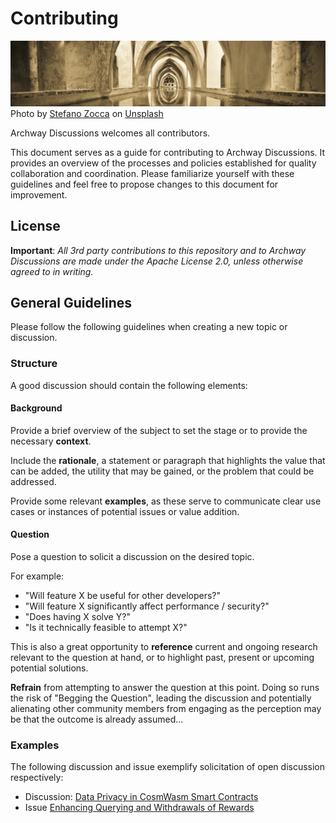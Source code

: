 # Contributing

![Contributing Banner](https://github.com/archway-network/discussions/blob/main/media/stefano-zocca-c8XFzHLCB0c-unsplash-cropped.jpg?raw=true)
Photo by <a href="https://unsplash.com/@stefano_zocca?utm_source=unsplash&utm_medium=referral&utm_content=creditCopyText">Stefano Zocca</a> on <a href="https://unsplash.com/photos/c8XFzHLCB0c?utm_source=unsplash&utm_medium=referral&utm_content=creditCopyText">Unsplash</a>

Archway Discussions welcomes all contributors.

This document serves as a guide for contributing to Archway Discussions. It provides an overview of the processes and policies established for quality collaboration and coordination. Please familiarize yourself with these guidelines and feel free to propose changes to this document for improvement.

## License

**Important**: _All 3rd party contributions to this repository and to Archway Discussions are made under the Apache License 2.0, unless otherwise agreed to in writing._

## General Guidelines

Please follow the following guidelines when creating a new topic or discussion.

### Structure

A good discussion should contain the following elements:

#### Background

Provide a brief overview of the subject to set the stage or to provide the necessary **context**.

Include the **rationale**, a statement or paragraph that highlights the value that can be added, the utility that may be gained, or the problem that could be addressed.

Provide some relevant **examples**, as these serve to communicate clear use cases or instances of potential issues or value addition.

#### Question

Pose a question to solicit a discussion on the desired topic.

For example:

* "Will feature X be useful for other developers?"
* "Will feature X significantly affect performance / security?"
* "Does having X solve Y?"
* "Is it technically feasible to attempt X?"

This is also a great opportunity to **reference** current and ongoing research relevant to the question at hand, or to highlight past, present or upcoming potential solutions.

**Refrain** from attempting to answer the question at this point. Doing so runs the risk of "Begging the Question", leading the discussion and potentially alienating other community members from engaging as the perception may be that the outcome is already assumed...

### Examples

The following discussion and issue exemplify solicitation of open discussion respectively:

* Discussion: [Data Privacy in CosmWasm Smart Contracts](https://github.com/orgs/archway-network/discussions/11)
* Issue [Enhancing Querying and Withdrawals of Rewards](https://github.com/archway-network/archway/issues/434)
